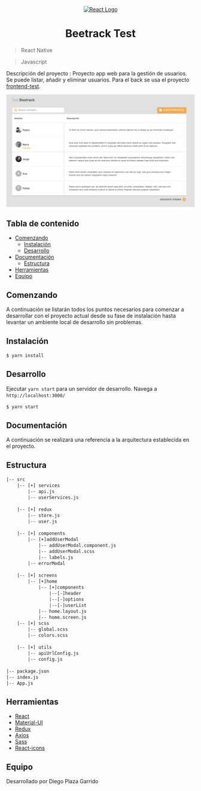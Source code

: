 <div align="center">
    <a href="https://es.reactjs.org/" target="blank"><img src="https://reactnative.dev/img/header_logo.svg" height="200" alt="React Logo" /></a>

</div>
<div>

<h1 align="center"> Beetrack Test</h1>

> React Native

> Javascript

Descripción del proyecto : Proyecto app web para la gestión de usuarios. Se puede listar, añadir y eliminar usuarios. Para el back se usa el proyecto [frontend-test](https://github.com/Beetrack/frontend-test).

![Home Photo](./src/assets/img/home.png)

## Tabla de contenido

- [Comenzando](#comenzando)
  - [Instalación](#instalación)
  - [Desarrollo](#desarrollo)
- [Documentación](#documentación)
  - [Estructura](#estructura)
- [Herramientas](#herramientas)
- [Equipo](#equipo)

## Comenzando

A continuación se listarán todos los puntos necesarios para comenzar a desarrollar con el proyecto actual desde su fase de instalación hasta levantar un ambiente local de desarrollo sin problemas.

## Instalación

```bash
$ yarn install
```

## Desarrollo

Ejecutar `yarn start` para un servidor de desarrollo. Navega a `http://localhost:3000/`

```bash
$ yarn start
```

## Documentación

A continuación se realizará una referencia a la arquitectura establecida en el proyecto.

## Estructura

```
|-- src
    |-- [+] services
        |-- api.js
        |-- userServices.js

    |-- [+] redux
        |-- store.js
        |-- user.js

    |-- [+] components
        |-- [+]addUserModal
            |-- addUserModal.component.js
            |-- addUserModal.scss
            |-- labels.js
        |-- errorModal

    |-- [+] screens
        |-- [+]home
            |-- [+]components
                |--[-]header
                |--[-]options
                |--[-]userList
            |-- home.layout.js
            |-- home.screen.js
    |-- [+] scss
        |-- global.scss
        |-- colors.scss

    |-- [+] utils
        |-- apiUrlConfig.js
        |-- config.js

|-- package.json
|-- index.js
|-- App.js

```

## Herramientas

- [React](https://es.reactjs.org/)
- [Material-UI](https://mui.com/)
- [Redux](https://react-redux.js.org/)
- [Axios](https://es.reactjs.org/)
- [Sass](https://sass-lang.com/)
- [React-icons](https://react-icons.github.io/react-icons/)

## Equipo

Desarrollado por Diego Plaza Garrido
